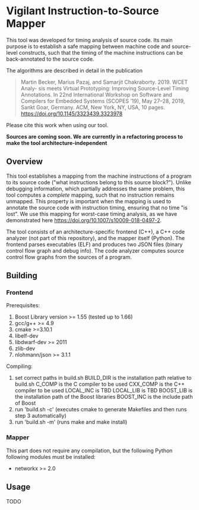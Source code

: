 # Vigilant Instruction-to-Source Mapper
This tool was developed for timing analysis of source code. 
Its main purpose is to establish a safe mapping between machine code 
and source-level constructs, such that the timing of the machine
instructions can be back-annotated to the source code.

The algorithms are described in detail in the publication


> Martin Becker, Marius Pazaj, and Samarjit Chakraborty. 2019. WCET Analy-
> sis meets Virtual Prototyping: Improving Source-Level Timing Annotations.
> In 22nd International Workshop on Software and Compilers for Embedded
> Systems (SCOPES ’19), May 27–28, 2019, Sankt Goar, Germany. ACM, New
> York, NY, USA, 10 pages. https://doi.org/10.1145/3323439.3323978

Please cite this work when using our tool.

**Sources are coming soon. We are currently in a refactoring process 
to make the tool architecture-independent**

## Overview
This tool establishes a mapping from the machine instructions of a program
to its source code ("what instructions belong to this source block?"). Unlike
debugging information, which partially addresses the same problem, this tool
computes a *complete* mapping, such that no instruction remains unmapped.
This property is important when the mapping is used to annotate the source
code with instruction timing, ensuring that no time "is lost". We use this
mapping for worst-case timing analysis, as we have demonstrated here
https://doi.org/10.1007/s10009-018-0497-2.

The tool consists of an architecture-specific frontend (C++),
a C++ code analyzer (not part of this repository), and
the mapper itself (Python). The frontend parses executables (ELF) and 
produces two JSON files (binary control flow graph and debug info). The code analyzer
computes source control flow graphs from the sources of a program.


## Building
### Frontend
Prerequisites:
 1. Boost Library version >= 1.55 (tested up to 1.66)
 2. gcc/g++ >= 4.9
 3. cmake >=3.10.1
 4. libelf-dev
 5. libdwarf-dev >= 2011
 6. zlib-dev
 7. nlohmann/json >= 3.1.1

Compiling:
 1. set correct paths in build.sh
  BUILD_DIR is the installation path relative to build.sh
  C_COMP is the C compiler to be used
  CXX_COMP is the C++ compiler to be used
  LOCAL_INC is TBD
  LOCAL_LIB is TBD
  BOOST_LIB is the installation path of the Boost libraries
  BOOST_INC is the include path of Boost
 2. run 'build.sh -c' (executes cmake to generate Makefiles and then runs step 3 automatically)
 3. run 'build.sh -m' (runs make and make install)

### Mapper
This part does not require any compilation, but the following
Python following modules must be installed:
 * networkx >= 2.0

## Usage
TODO
 
